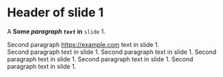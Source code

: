# Header of slide 1

A **Some *paragraph `text`* in** `slide` 1.

Second paragraph <https://example.com> text in slide 1.\
Second paragraph text in slide 1. Second paragraph text in slide 1.
Second paragraph text in slide 1. Second paragraph text in slide 1. Second paragraph text in slide 1.

